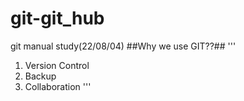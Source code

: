 # git-git_hub
git manual study(22/08/04)
##Why we use GIT??##
'''
1. Version Control
2. Backup
3. Collaboration
'''
